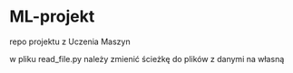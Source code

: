 # ML-projekt
repo projektu z Uczenia Maszyn

w pliku read_file.py należy zmienić ścieżkę do plików z danymi na własną
